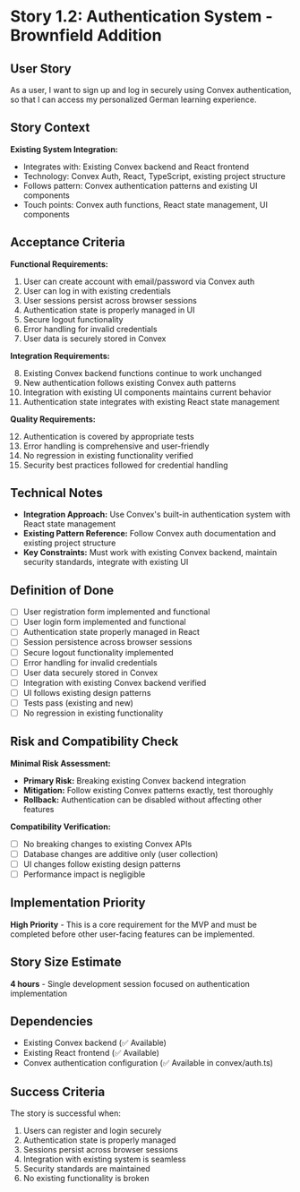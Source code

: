 # Story 1.2: Authentication System - Brownfield Addition

## User Story

As a user,
I want to sign up and log in securely using Convex authentication,
so that I can access my personalized German learning experience.

## Story Context

**Existing System Integration:**

- Integrates with: Existing Convex backend and React frontend
- Technology: Convex Auth, React, TypeScript, existing project structure
- Follows pattern: Convex authentication patterns and existing UI components
- Touch points: Convex auth functions, React state management, UI components

## Acceptance Criteria

**Functional Requirements:**

1. User can create account with email/password via Convex auth
2. User can log in with existing credentials
3. User sessions persist across browser sessions
4. Authentication state is properly managed in UI
5. Secure logout functionality
6. Error handling for invalid credentials
7. User data is securely stored in Convex

**Integration Requirements:**

8. Existing Convex backend functions continue to work unchanged
9. New authentication follows existing Convex auth patterns
10. Integration with existing UI components maintains current behavior
11. Authentication state integrates with existing React state management

**Quality Requirements:**

12. Authentication is covered by appropriate tests
13. Error handling is comprehensive and user-friendly
14. No regression in existing functionality verified
15. Security best practices followed for credential handling

## Technical Notes

- **Integration Approach:** Use Convex's built-in authentication system with React state management
- **Existing Pattern Reference:** Follow Convex auth documentation and existing project structure
- **Key Constraints:** Must work with existing Convex backend, maintain security standards, integrate with existing UI

## Definition of Done

- [ ] User registration form implemented and functional
- [ ] User login form implemented and functional
- [ ] Authentication state properly managed in React
- [ ] Session persistence across browser sessions
- [ ] Secure logout functionality implemented
- [ ] Error handling for invalid credentials
- [ ] User data securely stored in Convex
- [ ] Integration with existing Convex backend verified
- [ ] UI follows existing design patterns
- [ ] Tests pass (existing and new)
- [ ] No regression in existing functionality

## Risk and Compatibility Check

**Minimal Risk Assessment:**

- **Primary Risk:** Breaking existing Convex backend integration
- **Mitigation:** Follow existing Convex patterns exactly, test thoroughly
- **Rollback:** Authentication can be disabled without affecting other features

**Compatibility Verification:**

- [ ] No breaking changes to existing Convex APIs
- [ ] Database changes are additive only (user collection)
- [ ] UI changes follow existing design patterns
- [ ] Performance impact is negligible

## Implementation Priority

**High Priority** - This is a core requirement for the MVP and must be completed before other user-facing features can be implemented.

## Story Size Estimate

**4 hours** - Single development session focused on authentication implementation

## Dependencies

- Existing Convex backend (✅ Available)
- Existing React frontend (✅ Available)
- Convex authentication configuration (✅ Available in convex/auth.ts)

## Success Criteria

The story is successful when:

1. Users can register and login securely
2. Authentication state is properly managed
3. Sessions persist across browser sessions
4. Integration with existing system is seamless
5. Security standards are maintained
6. No existing functionality is broken 